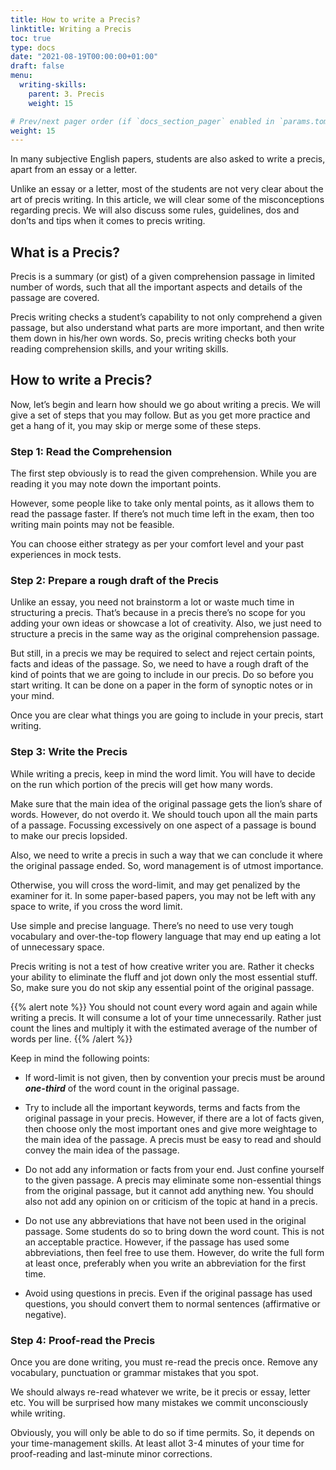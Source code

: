 ```yaml
---
title: How to write a Precis?
linktitle: Writing a Precis
toc: true
type: docs
date: "2021-08-19T00:00:00+01:00"
draft: false
menu:
  writing-skills:
    parent: 3. Precis
    weight: 15

# Prev/next pager order (if `docs_section_pager` enabled in `params.toml`)
weight: 15
---
```


In many subjective English papers, students are also asked to write a precis, apart from an essay or a letter. 

Unlike an essay or a letter, most of the students are not very clear about the art of precis writing. 
In this article, we will clear some of the misconceptions regarding precis. We will also discuss some rules, guidelines, dos and don’ts and tips when it comes to precis writing. 


## What is a Precis?

Precis is a summary (or gist) of a given comprehension passage in limited number of words, such that all the important aspects and details of the passage are covered. 

Precis writing checks a student’s capability to not only comprehend a given passage, but also understand what parts are more important, and then write them down in his/her own words. So, precis writing checks both your reading comprehension skills, and your writing skills. 

## How to write a Precis?

Now, let’s begin and learn how should we go about writing a precis. We will give a set of steps that you may follow. But as you get more practice and get a hang of it, you may skip or merge some of these steps. 

### Step 1: Read the Comprehension

The first step obviously is to read the given comprehension. While you are reading it you may note down the important points. 

However, some people like to take only mental points, as it allows them to read the passage faster. If there’s not much time left in the exam, then too writing main points may not be feasible. 

You can choose either strategy as per your comfort level and your past experiences in mock tests. 

### Step 2: Prepare a rough draft of the Precis

Unlike an essay, you need not brainstorm a lot or waste much time in structuring a precis. That’s because in a precis there’s no scope for you adding your own ideas or showcase a lot of creativity. Also, we just need to structure a precis in the same way as the original comprehension passage. 

But still, in a precis we may be required to select and reject certain points, facts and ideas of the passage. So, we need to have a rough draft of the kind of points that we are going to include in our precis. Do so before you start writing. It can be done on a paper in the form of synoptic notes or in your mind. 

Once you are clear what things you are going to include in your precis, start writing. 

### Step 3: Write the Precis

While writing a precis, keep in mind the word limit. You will have to decide on the run which portion of the precis will get how many words. 

Make sure that the main idea of the original passage gets the lion’s share of words. However, do not overdo it. We should touch upon all the main parts of a passage. Focussing excessively on one aspect of a passage is bound to make our precis lopsided.  

Also, we need to write a precis in such a way that we can conclude it where the original passage ended. So, word management is of utmost importance. 

Otherwise, you will cross the word-limit, and may get penalized by the examiner for it. In some paper-based papers, you may not be left with any space to write, if you cross the word limit. 

Use simple and precise language. There’s no need to use very tough vocabulary and over-the-top flowery language that may end up eating a lot of unnecessary space. 

Precis writing is not a test of how creative writer you are. Rather it checks your ability to eliminate the fluff and jot down only the most essential stuff. So, make sure you do not skip any essential point of the original passage. 

{{% alert note %}}
You should not count every word again and again while writing a precis. It will consume a lot of your time unnecessarily. Rather just count the lines and multiply it with the estimated average of the number of words per line.
{{% /alert %}}

Keep in mind the following points:

* If word-limit is not given, then by convention your precis must be around ***one-third*** of the word count in the original passage. 

* Try to include all the important keywords, terms and facts from the original passage in your precis. However, if there are a lot of facts given, then choose only the most important ones and give more weightage to the main idea of the passage. A precis must be easy to read and should convey the main idea of the passage. 

* Do not add any information or facts from your end. Just confine yourself to the given passage. A precis may eliminate some non-essential things from the original passage, but it cannot add anything new. You should also not add any opinion on or criticism of the topic at hand in a precis.

* Do not use any abbreviations that have not been used in the original passage. Some students do so to bring down the word count. This is not an acceptable practice. However, if the passage has used some abbreviations, then feel free to use them. However, do write the full form at least once, preferably when you write an abbreviation for the first time.

* Avoid using questions in precis. Even if the original passage has used questions, you should convert them to normal sentences (affirmative or negative). 

<!-- Commented out for ebook sake -->
<!-- * You should also give an appropriate title to the precis. Though in some exams it’s optional. But giving a title to whatever you write is considered a good writing practice. The title should not be too long and it should be coherent with the theme of the passage and the precis. It should convey the core idea of the passage/precis.  -->

### Step 4: Proof-read the Precis

Once you are done writing, you must re-read the precis once. Remove any vocabulary, punctuation or grammar mistakes that you spot. 

We should always re-read whatever we write, be it precis or essay, letter etc. You will be surprised how many mistakes we commit unconsciously while writing. 

Obviously, you will only be able to do so if time permits. So, it depends on your time-management skills. At least allot 3-4 minutes of your time for proof-reading and last-minute minor corrections. 

